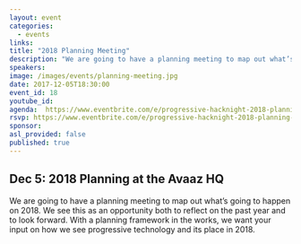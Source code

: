 ```yaml
---
layout: event
categories:
  - events
links:
title: "2018 Planning Meeting"
description: "We are going to have a planning meeting to map out what’s going to happen on 2018. "
speakers:
image: /images/events/planning-meeting.jpg
date: 2017-12-05T18:30:00
event_id: 18
youtube_id:
agenda:  https://www.eventbrite.com/e/progressive-hacknight-2018-planning-meeting-tickets-40905570663
rsvp: https://www.eventbrite.com/e/progressive-hacknight-2018-planning-meeting-tickets-40905570663
sponsor:
asl_provided: false
published: true
---
```


## Dec 5: 2018 Planning at the Avaaz HQ

We are going to have a planning meeting to map out what’s going to happen on 2018. We see this as an opportunity both to reflect on the past year and to look forward. With a planning framework in the works, we want your input on how we see progressive technology and its place in 2018.
